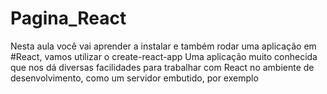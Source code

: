 # Pagina_React
Nesta aula você vai aprender a instalar e também rodar uma aplicação em #React, vamos utilizar o create-react-app  Uma aplicação muito conhecida que nos dá diversas facilidades para trabalhar com React no ambiente de desenvolvimento, como um servidor embutido, por exemplo
